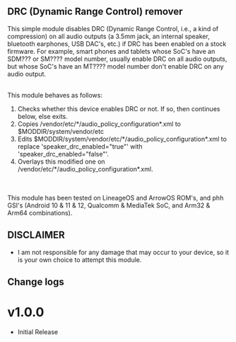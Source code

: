 ## DRC (Dynamic Range Control)  remover

This simple module disables DRC (Dynamic Range Control, i.e., a kind of compression) on all audio outputs (a 3.5mm jack, an internal speaker, bluetooth earphones, USB DAC's, etc.) if DRC has been enabled on a stock firmware. For example, smart phones and tablets whose SoC's have an SDM??? or SM???? model number, usually enable DRC on all audio outputs, but whose SoC's have an MT???? model number don't enable DRC on any audio output.<br/>
<br/>

This module behaves as follows:
<ol>
    <li>Checks whether this device enables DRC  or not. If so, then continues below, else exits.</li>
    <li>Copies /vendor/etc/*/audio_policy_configuration*.xml to $MODDIR/system/vendor/etc</li>
    <li>Edits $MODDIR/system/vendor/etc/*/audio_policy_configuration*.xml to replace
     'speaker_drc_enabled="true"' with 'speaker_drc_enabled="false"'.</li>
    <li>Overlays this modified one on /vendor/etc/*/audio_policy_configuration*.xml.</li>
</ol>
<br/>
<br/>
This module has been tested on LineageOS and ArrowOS ROM's, and phh GSI's (Android 10 & 11 & 12, Qualcomm & MediaTek SoC, and Arm32 & Arm64 combinations). 

## DISCLAIMER

* I am not responsible for any damage that may occur to your device, 
   so it is your own choice to attempt this module.

## Change logs

# v1.0.0
* Initial Release

##